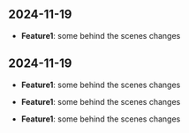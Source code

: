 ## 2024-11-19
- **Feature1**: some behind the scenes changes

## 2024-11-19
- **Feature1**: some behind the scenes changes

- **Feature1**: some behind the scenes changes

- **Feature1**: some behind the scenes changes

